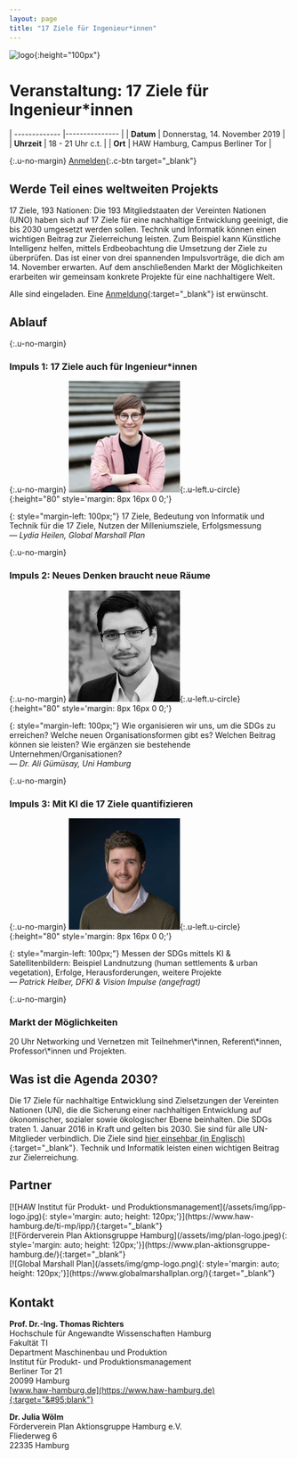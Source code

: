 ```yaml
---
layout: page
title: "17 Ziele für Ingenieur*innen"
---
```


![logo](https://sdg-events.de/static/sdg-logo.png){:height="100px"}

# Veranstaltung: 17 Ziele f&uuml;r Ingenieur\*innen

<div class='highlight-box u-inline-block' markdown='1'>

| -------------       |---------------                    |
| **Datum**           | Donnerstag, 14. November 2019     |
| **Uhrzeit**         | 18 - 21 Uhr c.t.                  |
| **Ort**             | HAW Hamburg, Campus Berliner Tor  |

{:.u-no-margin}
[Anmelden]{:.c-btn target="&#95;blank"}


</div>

## Werde Teil eines weltweiten Projekts

17 Ziele, 193 Nationen: Die 193 Mitgliedstaaten der Vereinten Nationen (UNO) haben sich auf 17 Ziele f&uuml;r eine nachhaltige Entwicklung geeinigt, die bis 2030 umgesetzt werden sollen.  Technik und Informatik k&ouml;nnen einen wichtigen Beitrag zur Zielerreichung leisten. Zum Beispiel kann K&uuml;nstliche Intelligenz helfen, mittels Erdbeobachtung die Umsetzung der Ziele zu &uuml;berpr&uuml;fen. Das ist einer von drei spannenden Impulsvortr&auml;ge, die dich am 14. November erwarten. Auf dem anschlie&szlig;enden Markt der M&ouml;glichkeiten erarbeiten wir gemeinsam konkrete Projekte f&uuml;r eine nachhaltigere Welt.

Alle sind eingeladen. Eine [Anmeldung][Anmelden]{:target="&#95;blank"} ist erw&uuml;nscht.

## Ablauf

<div class='highlight-box u-block' markdown='1'>

{:.u-no-margin}
### Impuls 1: 17 Ziele auch f&uuml;r Ingenieur\*innen

{:.u-no-margin}
![speaker](/assets/img/lydia-heilen.jpeg){:.u-left.u-circle}{:height="80" style='margin: 8px 16px 0 0;'}

{: style="margin-left: 100px;"}
17 Ziele, Bedeutung von Informatik und Technik f&uuml;r die 17 Ziele, Nutzen der Milleniumsziele, Erfolgsmessung  
*&mdash; Lydia Heilen, Global Marshall Plan*

</div>

<div class='highlight-box u-block' markdown='1'>

{:.u-no-margin}
### Impuls 2: Neues Denken braucht neue R&auml;ume

{:.u-no-margin}
![speaker](/assets/img/ali-guemuesay.jpeg){:.u-left.u-circle}{:height="80" style='margin: 8px 16px 0 0;'}

{: style="margin-left: 100px;"}
Wie organisieren wir uns, um die SDGs zu erreichen? Welche neuen Organisationsformen gibt es?
Welchen Beitrag k&ouml;nnen sie leisten? Wie erg&auml;nzen sie bestehende Unternehmen/Organisationen?  
*&mdash; Dr. Ali G&uuml;m&uuml;say, Uni Hamburg*

</div>

<div class='highlight-box u-block' markdown='1'>

{:.u-no-margin}
### Impuls 3: Mit KI die 17 Ziele quantifizieren

{:.u-no-margin}
![speaker](/assets/img/patrick-helber.jpeg){:.u-left.u-circle}{:height="80" style='margin: 8px 16px 0 0;'}

{: style="margin-left: 100px;"}
Messen der SDGs mittels KI & Satellitenbildern: Beispiel Landnutzung (human settlements & urban
vegetation), Erfolge, Herausforderungen, weitere Projekte  
*&mdash; Patrick Helber, DFKI & Vision Impulse (angefragt)*

</div>

<div class='highlight-box u-block' markdown='1'>

{:.u-no-margin}
### Markt der M&ouml;glichkeiten

<span class='u-font-small'>
  20 Uhr  
</span>
Networking und Vernetzen mit Teilnehmer\*innen, Referent\*innen, Professor\*innen und Projekten.

</div>

## Was ist die Agenda 2030?

Die 17 Ziele f&uuml;r nachhaltige Entwicklung sind Zielsetzungen der Vereinten Nationen (UN), die die Sicherung einer nachhaltigen Entwicklung auf &ouml;konomischer, sozialer sowie &ouml;kologischer Ebene beinhalten. Die SDGs traten 1. Januar 2016 in Kraft und gelten bis 2030. Sie sind f&uuml;r alle UN-Mitglieder verbindlich. Die Ziele sind [hier einsehbar (in Englisch)](https://sustainabledevelopment.un.org/sdgs){:target="&#95;blank"}.
Technik und Informatik leisten einen wichtigen Beitrag zur Zielerreichung.

## Partner

<div class='o-grid' style='margin-bottom: 32px;'>
  <div class='o-grid__col--1-3-s' markdown='1'>
[![HAW Institut für Produkt- und Produktionsmanagement](/assets/img/ipp-logo.jpg){: style='margin: auto; height: 120px;'}](https://www.haw-hamburg.de/ti-mp/ipp/){:target="&#95;blank"}
  </div>
  <div class='o-grid__col--1-3-s' markdown='1'>
[![Förderverein Plan Aktionsgruppe Hamburg](/assets/img/plan-logo.jpeg){: style='margin: auto; height: 120px;'}](https://www.plan-aktionsgruppe-hamburg.de/){:target="&#95;blank"}
  </div>
  <div class='o-grid__col--1-3-s' markdown='1'>
[![Global Marshall Plan](/assets/img/gmp-logo.png){: style='margin: auto; height: 120px;'}](https://www.globalmarshallplan.org/){:target="&#95;blank"}
  </div>
</div>



## Kontakt

**Prof. Dr.-Ing. Thomas Richters**  
Hochschule f&uuml;r Angewandte Wissenschaften Hamburg  
Fakult&auml;t TI  
Department Maschinenbau und Produktion  
Institut f&uuml;r Produkt- und Produktionsmanagement  
Berliner Tor 21  
20099 Hamburg  
[www.haw-hamburg.de](https://www.haw-hamburg.de){:target="&#95;blank"}


**Dr. Julia W&ouml;lm**  
F&ouml;rderverein Plan Aktionsgruppe Hamburg e.V.  
Fliederweg 6  
22335 Hamburg


[Anmelden]: https://docs.google.com/forms/d/e/1FAIpQLSfCdKfjHpwWHAJLL7aNiOuj44d-loaVmrbBEmBNHSg9Nj4Kcg/viewform
